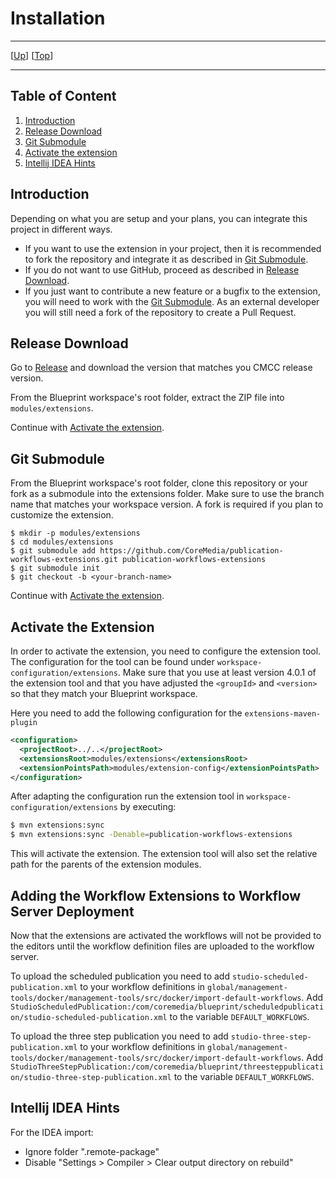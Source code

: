 # Installation

--------------------------------------------------------------------------------

\[[Up](README.md)\] \[[Top](#top)\]

--------------------------------------------------------------------------------

## Table of Content

1. [Introduction](#introduction)
1. [Release Download](#release-download)
2. [Git Submodule](#git-submodule)
3. [Activate the extension](#activate-the-extension)
4. [Intellij IDEA Hints](#intellij-idea-hints)

## Introduction

Depending on what you are setup and your plans, you can integrate this project in different ways.

* If you want to use the extension in your project, then it is recommended to fork the repository and integrate it as described in [Git Submodule](#git-submodule).
* If you do not want to use GitHub, proceed as described in [Release Download](#release-download).
* If you just want to contribute a new feature or a bugfix to the extension, you will need to work with the [Git Submodule](#git-submodule). As an external developer you will still need a fork of the repository to create a Pull Request. 

## Release Download

Go to [Release](https://github.com/CoreMedia/publication-workflows-extensions/releases) and download the version that matches you CMCC release version.

From the Blueprint workspace's root folder, extract the ZIP file into `modules/extensions`.

Continue with [Activate the extension](#activate-the-extension).

## Git Submodule

From the Blueprint workspace's root folder, clone this repository or your fork as a submodule into the extensions folder. Make sure to use the branch name that matches your workspace version. A fork is required if you plan to customize the extension.

```
$ mkdir -p modules/extensions
$ cd modules/extensions
$ git submodule add https://github.com/CoreMedia/publication-workflows-extensions.git publication-workflows-extensions
$ git submodule init
$ git checkout -b <your-branch-name>
```

Continue with [Activate the extension](#activate-the-extension).

## Activate the Extension

In order to activate the extension, you need to configure the extension tool. The configuration for the tool can be found under `workspace-configuration/extensions`. Make sure that you use at least version 4.0.1 of the extension tool and that you have adjusted the `<groupId>` and `<version>` so that they match your Blueprint workspace.

Here you need to add the following configuration for the `extensions-maven-plugin`
```xml
<configuration>
  <projectRoot>../..</projectRoot>
  <extensionsRoot>modules/extensions</extensionsRoot>
  <extensionPointsPath>modules/extension-config</extensionPointsPath>
</configuration>
```

After adapting the configuration run the extension tool in
`workspace-configuration/extensions` by executing:

```bash
$ mvn extensions:sync
$ mvn extensions:sync -Denable=publication-workflows-extensions
``` 

This will activate the extension. The extension tool will also set the relative path for the parents of the extension modules.

## Adding the Workflow Extensions to Workflow Server Deployment
Now that the extensions are activated the workflows will not be provided to the editors
until the workflow definition files are uploaded to the workflow server.

To upload the scheduled publication you need to add `studio-scheduled-publication.xml` to your workflow definitions
in `global/management-tools/docker/management-tools/src/docker/import-default-workflows`.
Add `StudioScheduledPublication:/com/coremedia/blueprint/scheduledpublication/studio-scheduled-publication.xml`
to the variable `DEFAULT_WORKFLOWS`.

To upload the three step publication you need to add `studio-three-step-publication.xml` to your workflow definitions
in `global/management-tools/docker/management-tools/src/docker/import-default-workflows`.
Add `StudioThreeStepPublication:/com/coremedia/blueprint/threesteppublication/studio-three-step-publication.xml`
to the variable `DEFAULT_WORKFLOWS`.

## Intellij IDEA Hints

For the IDEA import:
- Ignore folder ".remote-package"
- Disable "Settings > Compiler > Clear output directory on rebuild"
